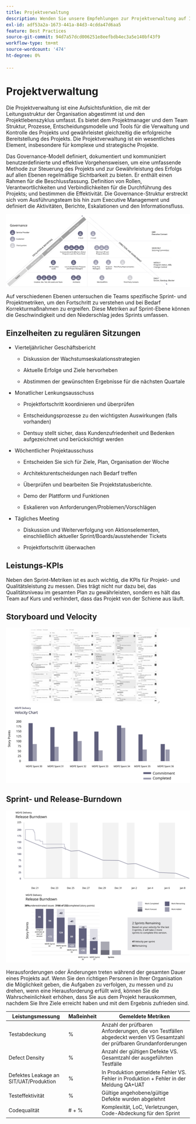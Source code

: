 ```yaml
---
title: Projektverwaltung
description: Wenden Sie unsere Empfehlungen zur Projektverwaltung auf Ihre Adobe Commerce-Implementierung an.
exl-id: adf53a2a-1673-441a-84d3-4cdda47d6aa5
feature: Best Practices
source-git-commit: 94d7a57dcd006251e8eefbdb4ec3a5e140bf43f9
workflow-type: tm+mt
source-wordcount: '474'
ht-degree: 0%

---
```


# Projektverwaltung

Die Projektverwaltung ist eine Aufsichtsfunktion, die mit der Leitungsstruktur der Organisation abgestimmt ist und den Projektlebenszyklus umfasst. Es bietet dem Projektmanager und dem Team Struktur, Prozesse, Entscheidungsmodelle und Tools für die Verwaltung und Kontrolle des Projekts und gewährleistet gleichzeitig die erfolgreiche Bereitstellung des Projekts. Die Projektverwaltung ist ein wesentliches Element, insbesondere für komplexe und strategische Projekte.

Das Governance-Modell definiert, dokumentiert und kommuniziert benutzerdefinierte und effektive Vorgehensweisen, um eine umfassende Methode zur Steuerung des Projekts und zur Gewährleistung des Erfolgs auf allen Ebenen regelmäßige Sichtbarkeit zu bieten. Er enthält einen Rahmen für die Beschlussfassung. Definition von Rollen, Verantwortlichkeiten und Verbindlichkeiten für die Durchführung des Projekts; und bestimmen die Effektivität. Die Governance-Struktur erstreckt sich vom Ausführungsteam bis hin zum Executive Management und definiert die Aktivitäten, Berichte, Eskalationen und den Informationsfluss.

![Infografik zur Projektverwaltung](../../assets/playbooks/project-governance.svg)

Auf verschiedenen Ebenen untersuchen die Teams spezifische Sprint- und Projektmetriken, um den Fortschritt zu verstehen und bei Bedarf Korrekturmaßnahmen zu ergreifen. Diese Metriken auf Sprint-Ebene können die Geschwindigkeit und den Niederschlag jedes Sprints umfassen.

## Einzelheiten zu regulären Sitzungen

- Vierteljährlicher Geschäftsbericht

   - Diskussion der Wachstumseskalationsstrategien

   - Aktuelle Erfolge und Ziele hervorheben

   - Abstimmen der gewünschten Ergebnisse für die nächsten Quartale

- Monatlicher Lenkungsausschuss

   - Projektfortschritt koordinieren und überprüfen

   - Entscheidungsprozesse zu den wichtigsten Auswirkungen (falls vorhanden)

   - Dentsuy stellt sicher, dass Kundenzufriedenheit und Bedenken aufgezeichnet und berücksichtigt werden

- Wöchentlicher Projektausschuss

   - Entscheiden Sie sich für Ziele, Plan, Organisation der Woche

   - Architekturentscheidungen nach Bedarf treffen

   - Überprüfen und bearbeiten Sie Projektstatusberichte.

   - Demo der Plattform und Funktionen

   - Eskalieren von Anforderungen/Problemen/Vorschlägen

- Tägliches Meeting

   - Diskussion und Weiterverfolgung von Aktionselementen, einschließlich aktueller Sprint/Boards/ausstehender Tickets

   - Projektfortschritt überwachen

## Leistungs-KPIs

Neben den Sprint-Metriken ist es auch wichtig, die KPIs für Projekt- und Qualitätsleistung zu messen. Dies trägt nicht nur dazu bei, das Qualitätsniveau im gesamten Plan zu gewährleisten, sondern es hält das Team auf Kurs und verhindert, dass das Projekt von der Schiene aus läuft.

## Storyboard und Velocity

![Beispiel-Kanban-Board](../../assets/playbooks/kanban-board-chart.svg)

## Sprint- und Release-Burndown

![Beispieldiagramm für den Sprint- und Freigabeschub](../../assets/playbooks/sprint-release-burndown.svg)

Herausforderungen oder Änderungen treten während der gesamten Dauer eines Projekts auf. Wenn Sie den richtigen Personen in Ihrer Organisation die Möglichkeit geben, die Aufgaben zu verfolgen, zu messen und zu drehen, wenn eine Herausforderung erfüllt wird, können Sie die Wahrscheinlichkeit erhöhen, dass Sie aus dem Projekt herauskommen, nachdem Sie Ihre Ziele erreicht haben und mit dem Ergebnis zufrieden sind.

<table>
<thead>
  <tr>
    <th>Leistungsmessung</th>
    <th>Maßeinheit</th>
    <th>Gemeldete Metriken</th>
  </tr>
</thead>
<tbody>
  <tr>
    <td>Testabdeckung</td>
    <td>%</td>
    <td>Anzahl der prüfbaren Anforderungen, die von Testfällen abgedeckt werden VS Gesamtzahl der prüfbaren Grundanforderungen</td>
  </tr>
  <tr>
    <td>Defect Density</td>
    <td>%</td>
    <td>Anzahl der gültigen Defekte VS. Gesamtzahl der ausgeführten Testfälle</td>
  </tr>
  <tr>
    <td>Defektes Leakage an SIT/UAT/Produktion</td>
    <td>%</td>
    <td>In Produktion gemeldete Fehler VS. Fehler in Produktion + Fehler in der Meldung QA+UAT</td>
  </tr>
  <tr>
    <td>Testeffektivität</td>
    <td>%</td>
    <td>Gültige angehobene/gültige Defekte wurden abgelehnt</td>
  </tr>
  <tr>
    <td>Codequalität</td>
    <td># + %</td>
    <td>Komplexität, LoC, Verletzungen, Code-Abdeckung für den Sprint</td>
  </tr>
</tbody>
</table>
